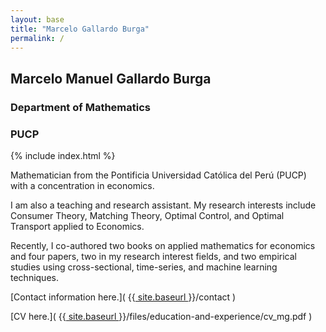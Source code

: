 ```yaml
---
layout: base
title: "Marcelo Gallardo Burga"
permalink: /
---
```


## Marcelo Manuel Gallardo Burga
### Department of Mathematics
### PUCP

{% include index.html %}

Mathematician from the Pontificia Universidad Católica del Perú (PUCP) with a concentration in economics.  

I am also a teaching and research assistant. My research interests include Consumer Theory, Matching Theory, Optimal Control, and Optimal Transport applied to Economics.

Recently, I co-authored two books on applied mathematics for economics and four papers, two in my research interest fields, and two empirical studies using cross-sectional, time-series, and machine learning techniques.

[Contact information here.]( {{[ site.baseurl ](https://marcelogallardob.github.io/)}}/contact )  

[CV here.]( {{[ site.baseurl ](https://marcelogallardob.github.io/)}}/files/education-and-experience/cv_mg.pdf )


